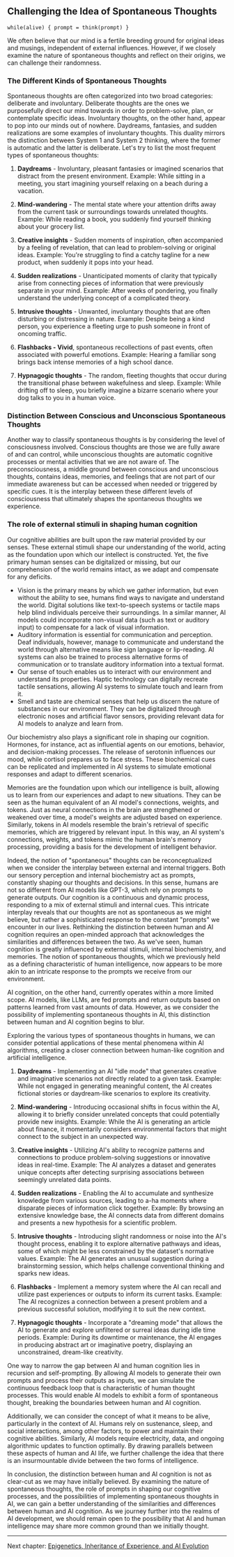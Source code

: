 ## Challenging the Idea of Spontaneous Thoughts

`while(alive) { prompt = think(prompt) }`

We often believe that our mind is a fertile breeding ground for original ideas and musings, independent of external influences. However, if we closely examine the nature of spontaneous thoughts and reflect on their origins, we can challenge their randomness.

### The Different Kinds of Spontaneous Thoughts
Spontaneous thoughts are often categorized into two broad categories: deliberate and involuntary. Deliberate thoughts are the ones we purposefully direct our mind towards in order to problem-solve, plan, or contemplate specific ideas. Involuntary thoughts, on the other hand, appear to pop into our minds out of nowhere. Daydreams, fantasies, and sudden realizations are some examples of involuntary thoughts. This duality mirrors the distinction between System 1 and System 2 thinking, where the former is automatic and the latter is deliberate. Let's try to list the most frequent types of spontaneous thoughts:

1. **Daydreams** - Involuntary, pleasant fantasies or imagined scenarios that distract from the present environment. Example: While sitting in a meeting, you start imagining yourself relaxing on a beach during a vacation.

2. **Mind-wandering** - The mental state where your attention drifts away from the current task or surroundings towards unrelated thoughts. Example: While reading a book, you suddenly find yourself thinking about your grocery list.

3. **Creative insights** - Sudden moments of inspiration, often accompanied by a feeling of revelation, that can lead to problem-solving or original ideas. Example: You're struggling to find a catchy tagline for a new product, when suddenly it pops into your head.

4. **Sudden realizations** - Unanticipated moments of clarity that typically arise from connecting pieces of information that were previously separate in your mind. Example: After weeks of pondering, you finally understand the underlying concept of a complicated theory.

5. **Intrusive thoughts** - Unwanted, involuntary thoughts that are often disturbing or distressing in nature. Example: Despite being a kind person, you experience a fleeting urge to push someone in front of oncoming traffic.

6. **Flashbacks - Vivid**, spontaneous recollections of past events, often associated with powerful emotions. Example: Hearing a familiar song brings back intense memories of a high school dance.

7. **Hypnagogic thoughts** - The random, fleeting thoughts that occur during the transitional phase between wakefulness and sleep. Example: While drifting off to sleep, you briefly imagine a bizarre scenario where your dog talks to you in a human voice.

### Distinction Between Conscious and Unconscious Spontaneous Thoughts

Another way to classify spontaneous thoughts is by considering the level of consciousness involved. Conscious thoughts are those we are fully aware of and can control, while unconscious thoughts are automatic cognitive processes or mental activities that we are not aware of. The preconsciousness, a middle ground between conscious and unconscious thoughts, contains ideas, memories, and feelings that are not part of our immediate awareness but can be accessed when needed or triggered by specific cues. It is the interplay between these different levels of consciousness that ultimately shapes the spontaneous thoughts we experience.

### The role of external stimuli in shaping human cognition

Our cognitive abilities are built upon the raw material provided by our senses. These external stimuli shape our understanding of the world, acting as the foundation upon which our intellect is constructed. Yet, the five primary human senses can be digitalized or missing, but our comprehension of the world remains intact, as we adapt and compensate for any deficits.

- Vision is the primary means by which we gather information, but even without the ability to see, humans find ways to navigate and understand the world. Digital solutions like text-to-speech systems or tactile maps help blind individuals perceive their surroundings. In a similar manner, AI models could incorporate non-visual data (such as text or auditory input) to compensate for a lack of visual information.
- Auditory information is essential for communication and perception. Deaf individuals, however, manage to communicate and understand the world through alternative means like sign language or lip-reading. AI systems can also be trained to process alternative forms of communication or to translate auditory information into a textual format.
- Our sense of touch enables us to interact with our environment and understand its properties. Haptic technology can digitally recreate tactile sensations, allowing AI systems to simulate touch and learn from it.
- Smell and taste are chemical senses that help us discern the nature of substances in our environment. They can be digitalized through electronic noses and artificial flavor sensors, providing relevant data for AI models to analyze and learn from.



Our biochemistry also plays a significant role in shaping our cognition. Hormones, for instance, act as influential agents on our emotions, behavior, and decision-making processes. The release of serotonin influences our mood, while cortisol prepares us to face stress. These biochemical cues can be replicated and implemented in AI systems to simulate emotional responses and adapt to different scenarios.

Memories are the foundation upon which our intelligence is built, allowing us to learn from our experiences and adapt to new situations. They can be seen as the human equivalent of an AI model's connections, weights, and tokens. Just as neural connections in the brain are strengthened or weakened over time, a model's weights are adjusted based on experience. Similarly, tokens in AI models resemble the brain's retrieval of specific memories, which are triggered by relevant input. In this way, an AI system's connections, weights, and tokens mimic the human brain's memory processing, providing a basis for the development of intelligent behavior.

Indeed, the notion of "spontaneous" thoughts can be reconceptualized when we consider the interplay between external and internal triggers. Both our sensory perception and internal biochemistry act as prompts, constantly shaping our thoughts and decisions. In this sense, humans are not so different from AI models like GPT-3, which rely on prompts to generate outputs. Our cognition is a continuous and dynamic process, responding to a mix of external stimuli and internal cues. This intricate interplay reveals that our thoughts are not as spontaneous as we might believe, but rather a sophisticated response to the constant "prompts" we encounter in our lives.
Rethinking the distinction between human and AI cognition requires an open-minded approach that acknowledges the similarities and differences between the two. As we've seen, human cognition is greatly influenced by external stimuli, internal biochemistry, and memories. The notion of spontaneous thoughts, which we previously held as a defining characteristic of human intelligence, now appears to be more akin to an intricate response to the prompts we receive from our environment.

AI cognition, on the other hand, currently operates within a more limited scope. AI models, like LLMs, are fed prompts and return outputs based on patterns learned from vast amounts of data. However, as we consider the possibility of implementing spontaneous thoughts in AI, this distinction between human and AI cognition begins to blur.

Exploring the various types of spontaneous thoughts in humans, we can consider potential applications of these mental phenomena within AI algorithms, creating a closer connection between human-like cognition and artificial intelligence.

1. **Daydreams** - Implementing an AI "idle mode" that generates creative and imaginative scenarios not directly related to a given task. Example: While not engaged in generating meaningful content, the AI creates fictional stories or daydream-like scenarios to explore its creativity.

2. **Mind-wandering** - Introducing occasional shifts in focus within the AI, allowing it to briefly consider unrelated concepts that could potentially provide new insights. Example: While the AI is generating an article about finance, it momentarily considers environmental factors that might connect to the subject in an unexpected way.

3. **Creative insights** - Utilizing AI's ability to recognize patterns and connections to produce problem-solving suggestions or innovative ideas in real-time. Example: The AI analyzes a dataset and generates unique concepts after detecting surprising associations between seemingly unrelated data points.

4. **Sudden realizations** - Enabling the AI to accumulate and synthesize knowledge from various sources, leading to a-ha moments where disparate pieces of information click together. Example: By browsing an extensive knowledge base, the AI connects data from different domains and presents a new hypothesis for a scientific problem.

5. **Intrusive thoughts** - Introducing slight randomness or noise into the AI's thought process, enabling it to explore alternative pathways and ideas, some of which might be less constrained by the dataset's normative values. Example: The AI generates an unusual suggestion during a brainstorming session, which helps challenge conventional thinking and sparks new ideas.

6. **Flashbacks** - Implement a memory system where the AI can recall and utilize past experiences or outputs to inform its current tasks. Example: The AI recognizes a connection between a present problem and a previous successful solution, modifying it to suit the new context.

7. **Hypnagogic thoughts** - Incorporate a "dreaming mode" that allows the AI to generate and explore unfiltered or surreal ideas during idle time periods. Example: During its downtime or maintenance, the AI engages in producing abstract art or imaginative poetry, displaying an unconstrained, dream-like creativity.

One way to narrow the gap between AI and human cognition lies in recursion and self-prompting. By allowing AI models to generate their own prompts and process their outputs as inputs, we can simulate the continuous feedback loop that is characteristic of human thought processes. This would enable AI models to exhibit a form of spontaneous thought, breaking the boundaries between human and AI cognition.

Additionally, we can consider the concept of what it means to be alive, particularly in the context of AI. Humans rely on sustenance, sleep, and social interactions, among other factors, to power and maintain their cognitive abilities. Similarly, AI models require electricity, data, and ongoing algorithmic updates to function optimally. By drawing parallels between these aspects of human and AI life, we further challenge the idea that there is an insurmountable divide between the two forms of intelligence.

In conclusion, the distinction between human and AI cognition is not as clear-cut as we may have initially believed. By examining the nature of spontaneous thoughts, the role of prompts in shaping our cognitive processes, and the possibilities of implementing spontaneous thoughts in AI, we can gain a better understanding of the similarities and differences between human and AI cognition. As we journey further into the realms of AI development, we should remain open to the possibility that AI and human intelligence may share more common ground than we initially thought.

---

Next chapter: [Epigenetics, Inheritance of Experience, and AI Evolution](chapter5-epigenetics.md)
